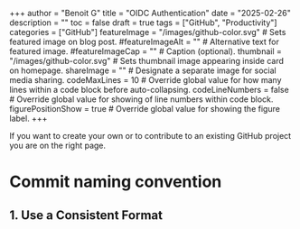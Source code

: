 +++
author = "Benoit G"
title = "OIDC Authentication"
date = "2025-02-26"
description = ""
toc = false
draft = true
tags = ["GitHub", "Productivity"]
categories = ["GitHub"]
featureImage = "/images/github-color.svg" # Sets featured image on blog post.
#featureImageAlt = "" # Alternative text for featured image.
#featureImageCap = "" # Caption (optional).
thumbnail = "/images/github-color.svg" # Sets thumbnail image appearing inside card on homepage.
shareImage = "" # Designate a separate image for social media sharing.
codeMaxLines = 10 # Override global value for how many lines within a code block before auto-collapsing.
codeLineNumbers = false # Override global value for showing of line numbers within code block.
figurePositionShow = true # Override global value for showing the figure label.
+++

If you want to create your own or to contribute to an existing GitHub project you are on the right page.
<!--more-->

# Commit naming convention

## 1. Use a Consistent Format
